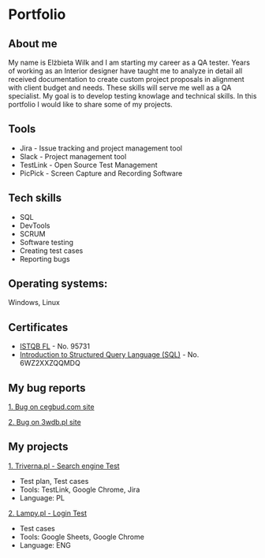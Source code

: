 # Portfolio
## About me
My name is Elżbieta Wilk and I am starting my career as a QA tester.
Years of working as an Interior designer have taught me to analyze in detail all received documentation to create custom project proposals in alignment with client budget and needs. These skills will serve me well as a QA specialist. 
My goal is to develop testing knowlage and technical skills. In this portfolio I would like to share some of my projects.
## Tools
- Jira - Issue tracking and project management tool
- Slack - Project management tool
- TestLink - Open Source Test Management
- PicPick - Screen Capture and Recording Software
## Tech skills
- SQL
- DevTools
- SCRUM
- Software testing
- Creating test cases
- Reporting bugs
## Operating systems: 
Windows, Linux 
## Certificates
- [ISTQB FL](https://www.gasq.org/en/certification/check-a-certificate.html) - No. 95731
- [Introduction to Structured Query Language (SQL)](https://www.coursera.org/account/accomplishments/certificate/6WZ2XXZQQMDQ) - No. 6WZ2XXZQQMDQ
## My bug reports
[1. Bug on cegbud.com site](https://drive.google.com/file/d/1O8seFwDDyiUGVvEFejaEXajSewqwJsJb/view?usp=sharing)

[2. Bug on 3wdb.pl site](https://docs.google.com/document/d/1bEuD07Snl7-4OGtSBdWw-tUSqX-PqAgvHBU7d5ZzwAE/edit?usp=sharing)

## My projects
[1. Triverna.pl - Search engine Test](https://drive.google.com/file/d/12kRwaigOSzSYDYxP5ID1OQY-1E2DheCL/view?usp=sharing)
- Test plan, Test cases
- Tools: TestLink, Google Chrome, Jira
- Language: PL

[2. Lampy.pl - Login Test](https://docs.google.com/spreadsheets/d/1VO187ttuftSpm7QGoDKAgQgF25rIEWJfC2DKHK-4kU4/edit?usp=sharing) 
- Test cases
- Tools: Google Sheets, Google Chrome
- Language: ENG


